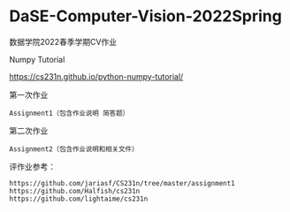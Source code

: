 # DaSE-Computer-Vision-2022Spring
数据学院2022春季学期CV作业

Numpy Tutorial

https://cs231n.github.io/python-numpy-tutorial/

第一次作业
    
    Assignment1（包含作业说明 简答题）

第二次作业
    
    Assignment2（包含作业说明和相关文件）
评作业参考：

    https://github.com/jariasf/CS231n/tree/master/assignment1
    https://github.com/Halfish/cs231n
    https://github.com/lightaime/cs231n
